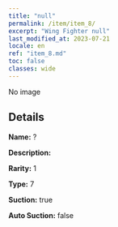 ```yaml
---
title: "null"
permalink: /item/item_8/
excerpt: "Wing Fighter null"
last_modified_at: 2023-07-21
locale: en
ref: "item_8.md"
toc: false
classes: wide
---
```



 No image



## Details

 **Name:** ? 

 **Description:** 

 **Rarity:** 1 

 **Type:** 7 

 **Suction:** true 

 **Auto Suction:** false 


